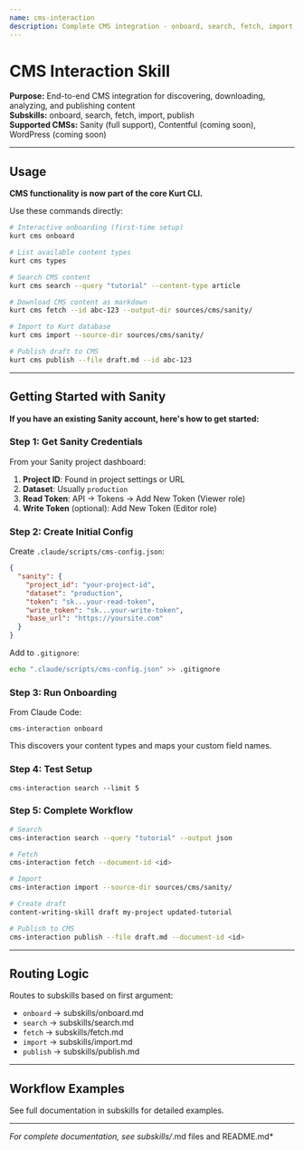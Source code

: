 ```yaml
---
name: cms-interaction
description: Complete CMS integration - onboard, search, fetch, import, and publish content (Sanity, Contentful, WordPress)
---
```


# CMS Interaction Skill

**Purpose:** End-to-end CMS integration for discovering, downloading, analyzing, and publishing content  
**Subskills:** onboard, search, fetch, import, publish  
**Supported CMSs:** Sanity (full support), Contentful (coming soon), WordPress (coming soon)

---

## Usage

**CMS functionality is now part of the core Kurt CLI.**

Use these commands directly:

```bash
# Interactive onboarding (first-time setup)
kurt cms onboard

# List available content types
kurt cms types

# Search CMS content
kurt cms search --query "tutorial" --content-type article

# Download CMS content as markdown
kurt cms fetch --id abc-123 --output-dir sources/cms/sanity/

# Import to Kurt database
kurt cms import --source-dir sources/cms/sanity/

# Publish draft to CMS
kurt cms publish --file draft.md --id abc-123
```

---

## Getting Started with Sanity

**If you have an existing Sanity account, here's how to get started:**

### Step 1: Get Sanity Credentials

From your Sanity project dashboard:

1. **Project ID**: Found in project settings or URL
2. **Dataset**: Usually `production`
3. **Read Token**: API → Tokens → Add New Token (Viewer role)
4. **Write Token** (optional): Add New Token (Editor role)

### Step 2: Create Initial Config

Create `.claude/scripts/cms-config.json`:

```json
{
  "sanity": {
    "project_id": "your-project-id",
    "dataset": "production",
    "token": "sk...your-read-token",
    "write_token": "sk...your-write-token",
    "base_url": "https://yoursite.com"
  }
}
```

Add to `.gitignore`:
```bash
echo ".claude/scripts/cms-config.json" >> .gitignore
```

### Step 3: Run Onboarding

From Claude Code:
```
cms-interaction onboard
```

This discovers your content types and maps your custom field names.

### Step 4: Test Setup

```
cms-interaction search --limit 5
```

### Step 5: Complete Workflow

```bash
# Search
cms-interaction search --query "tutorial" --output json

# Fetch
cms-interaction fetch --document-id <id>

# Import
cms-interaction import --source-dir sources/cms/sanity/

# Create draft
content-writing-skill draft my-project updated-tutorial

# Publish to CMS
cms-interaction publish --file draft.md --document-id <id>
```

---

## Routing Logic

Routes to subskills based on first argument:

- `onboard` → subskills/onboard.md
- `search` → subskills/search.md
- `fetch` → subskills/fetch.md
- `import` → subskills/import.md
- `publish` → subskills/publish.md

---

## Workflow Examples

See full documentation in subskills for detailed examples.

---

*For complete documentation, see subskills/*.md files and README.md*
